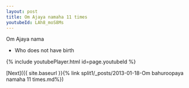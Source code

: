 ```yaml
---
layout: post
title: Om Ajaya namaha 11 times
youtubeId: LAh8_moS8Ms
---
```

 
 
Om Ajaya nama 
 
 -  Who does not have birth 
 
  
 
  
 
 
 
 
 
 


{% include youtubePlayer.html id=page.youtubeId %}
 
[Next]({{ site.baseurl }}{% link  split1/_posts/2013-01-18-Om bahuroopaya namaha 11 times.md%})
 
